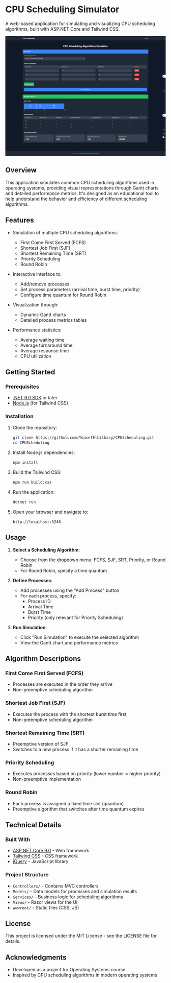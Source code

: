 # CPU Scheduling Simulator

A web-based application for simulating and visualizing CPU scheduling algorithms, built with ASP.NET Core and Tailwind CSS.

![CPU Scheduling Simulator Screenshot](screenshots/app-screenshot.png)

## Overview

This application simulates common CPU scheduling algorithms used in operating systems, providing visual representations through Gantt charts and detailed performance metrics. It's designed as an educational tool to help understand the behavior and efficiency of different scheduling algorithms.

## Features

- Simulation of multiple CPU scheduling algorithms:

  - First Come First Served (FCFS)
  - Shortest Job First (SJF)
  - Shortest Remaining Time (SRT)
  - Priority Scheduling
  - Round Robin

- Interactive interface to:

  - Add/remove processes
  - Set process parameters (arrival time, burst time, priority)
  - Configure time quantum for Round Robin

- Visualization through:

  - Dynamic Gantt charts
  - Detailed process metrics tables

- Performance statistics:
  - Average waiting time
  - Average turnaround time
  - Average response time
  - CPU utilization

## Getting Started

### Prerequisites

- [.NET 9.0 SDK](https://dotnet.microsoft.com/download) or later
- [Node.js](https://nodejs.org/) (for Tailwind CSS)

### Installation

1. Clone the repository:

   ```bash
   git clone https://github.com/YousefElbilkasy/CPUScheduling.git
   cd CPUScheduling
   ```

2. Install Node.js dependencies:

   ```bash
   npm install
   ```

3. Build the Tailwind CSS:

   ```bash
   npm run build:css
   ```

4. Run the application:

   ```bash
   dotnet run
   ```

5. Open your browser and navigate to:
   ```
   http://localhost:5246
   ```

## Usage

1. **Select a Scheduling Algorithm**:

   - Choose from the dropdown menu: FCFS, SJF, SRT, Priority, or Round Robin
   - For Round Robin, specify a time quantum

2. **Define Processes**:

   - Add processes using the "Add Process" button
   - For each process, specify:
     - Process ID
     - Arrival Time
     - Burst Time
     - Priority (only relevant for Priority Scheduling)

3. **Run Simulation**:
   - Click "Run Simulation" to execute the selected algorithm
   - View the Gantt chart and performance metrics

## Algorithm Descriptions

### First Come First Served (FCFS)

- Processes are executed in the order they arrive
- Non-preemptive scheduling algorithm

### Shortest Job First (SJF)

- Executes the process with the shortest burst time first
- Non-preemptive scheduling algorithm

### Shortest Remaining Time (SRT)

- Preemptive version of SJF
- Switches to a new process if it has a shorter remaining time

### Priority Scheduling

- Executes processes based on priority (lower number = higher priority)
- Non-preemptive implementation

### Round Robin

- Each process is assigned a fixed time slot (quantum)
- Preemptive algorithm that switches after time quantum expires

## Technical Details

### Built With

- [ASP.NET Core 9.0](https://docs.microsoft.com/aspnet/core) - Web framework
- [Tailwind CSS](https://tailwindcss.com/) - CSS framework
- [jQuery](https://jquery.com/) - JavaScript library

### Project Structure

- `Controllers/` - Contains MVC controllers
- `Models/` - Data models for processes and simulation results
- `Services/` - Business logic for scheduling algorithms
- `Views/` - Razor views for the UI
- `wwwroot/` - Static files (CSS, JS)

## License

This project is licensed under the MIT License - see the LICENSE file for details.

## Acknowledgments

- Developed as a project for Operating Systems course
- Inspired by CPU scheduling algorithms in modern operating systems
